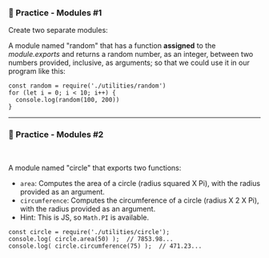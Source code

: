### 💪 Practice - Modules #1

<p style="text-align:left">Create two separate modules:</p>

<p style="text-align:left">A module named "random" that has a function <strong>assigned</strong> to the <em>module.exports</em> and returns a random number, as an integer, between two numbers provided, inclusive, as arguments; so that we could use it in our program like this:</p>

```
const random = require('./utilities/random')
for (let i = 0; i < 10; i++) {
  console.log(random(100, 200))
}
```

---

### 💪 Practice - Modules #2

<br>

<p style="text-align:left">A module named "circle" that exports two functions:</p>

- `area`: Computes the area of a circle (radius squared X Pi), with the radius provided as an argument.
- `circumference`: Computes the circumference of a circle (radius X 2 X Pi), with the radius provided as an argument.
- Hint: This is JS, so `Math.PI` is available.

```
const circle = require('./utilities/circle');
console.log( circle.area(50) );  // 7853.98...
console.log( circle.circumference(75) );  // 471.23...
```
